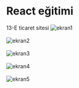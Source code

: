 # React eğitimi
13-E ticaret sitesi
![ekran1](https://github.com/user-attachments/assets/58600918-1883-4c13-8cf4-d9217068cd5b)
<br/>
<br/>
![ekran2](https://github.com/user-attachments/assets/ae143bc2-48ad-4933-869f-f92b8381fb7d)
<br/>
<br/>
![ekran3](https://github.com/user-attachments/assets/294048f4-4073-40c3-a1ba-f1394878e8ac)
<br/>
<br/>
![ekran4](https://github.com/user-attachments/assets/a8e222ca-6c5f-4150-a4b8-cf6f68fe9b9f)
<br/>
<br/>
![ekran5](https://github.com/user-attachments/assets/e6ab342b-ac29-4695-a7f0-e4b94d227263)
